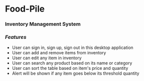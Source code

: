# Food-Pile

### Inventory Management System

### *Features*

- User can sign in, sign up, sign out in this desktop application
- User can add and remove items from inventory
- User can edit any item in inventory
- User can search any product based on its name or category
- User can sort the table based on item's price and quantity
- Alert will be shown if any item goes below its threshold quantity

